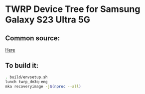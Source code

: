 # TWRP Device Tree for Samsung Galaxy S23 Ultra 5G

## Common source:
[Here](https://github.com/archer-private-org/android_device_samsung_sm8550-common.git)

## To build it: 
```bash
. build/envsetup.sh
lunch twrp_dm3q-eng
mka recoveryimage -j$(nproc --all)
```
